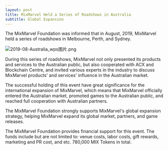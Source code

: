 ```yaml
---
layout: post
title: MixMarvel Held a Series of Roadshows in Australia
subtitle: Global Expansion
---
```


The MixMarvel Foundation was informed that in August, 2019, MixMarvel held a series of roadshows in Melbourne, Perth, and Sydney. 

![2019-08-Australia_wps图片.png](https://i.loli.net/2020/02/21/14DBhYKxsEqPr7z.png)

During this series of roadshows, MixMarvel not only presented its products and services to the Australian public, but also cooperated with ACX and Blockchain Centre, and invited various experts in the industry to discuss MixMarvel products' and services' influence in the Australian market. 

The successful holding of this event have great significance for the international expansion of MixMarvel, which means that MixMarvel officially entered the Australian market, promoted games to the Australian public, and reached full cooperation with Australian partners. 

The MixMarvel Foundation strongly supports MixMarvel's global expansion strategy, helping MixMarvel expand its global market, partners, and game releases. 

The MixMarvel Foundation provides financial support for this event. The funds include but are not limited to: venue costs, labor costs, gift rewards, marketing and PR cost, and etc. 780,000 MIX Tokens in total. 
